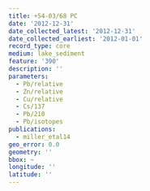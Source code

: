 ```yaml
---
title: +54-03/68 PC
date: '2012-12-31'
date_collected_latest: '2012-12-31'
date_collected_earliest: '2012-01-01'
record_type: core
medium: lake_sediment
feature: '390'
description: ''
parameters:
  - Pb/relative
  - Zn/relative
  - Cu/relative
  - Cs/137
  - Pb/210
  - Pb/isotopes
publications:
  - miller_etal14
geo_error: 0.0
geometry: ''
bbox: ~
longitude: ''
latitude: ''
---
```

